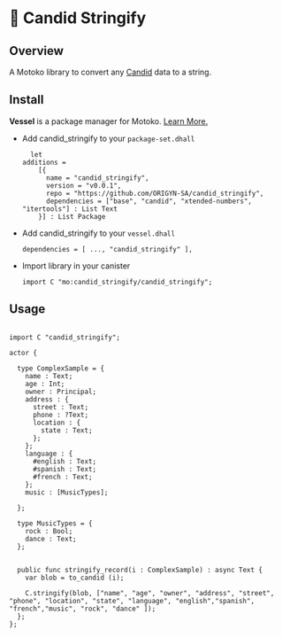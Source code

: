 # 🚀 Candid Stringify


## Overview
A Motoko library to convert any [Candid](https://github.com/dfinity/candid) data to a string.

## Install

**Vessel** is a package manager for Motoko. [Learn More.](https://github.com/dfinity/vessel#getting-started)

* Add candid_stringify to your `package-set.dhall`
  
  ```
    let
  additions =
      [{ 
        name = "candid_stringify", 
        version = "v0.0.1", 
        repo = "https://github.com/ORIGYN-SA/candid_stringify", 
        dependencies = ["base", "candid", "xtended-numbers", "itertools"] : List Text
      }] : List Package
  ```
* Add candid_stringify to your `vessel.dhall`
  
  ```
  dependencies = [ ..., "candid_stringify" ],
  ```
* Import library in your canister
  
  ```
  import C "mo:candid_stringify/candid_stringify";
  ```

## Usage

```

import C "candid_stringify";

actor {
    
  type ComplexSample = {
    name : Text;
    age : Int;
    owner : Principal;
    address : {
      street : Text;
      phone : ?Text;
      location : {
        state : Text; 
      };
    };
    language : {
      #english : Text;
      #spanish : Text;
      #french : Text;
    };
    music : [MusicTypes];

  };

  type MusicTypes = {
    rock : Bool;
    dance : Text;
  };
    

  public func stringify_record(i : ComplexSample) : async Text {
    var blob = to_candid (i);

    C.stringify(blob, ["name", "age", "owner", "address", "street", "phone", "location", "state", "language", "english","spanish", "french","music", "rock", "dance" ]);
  };
};
```

